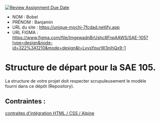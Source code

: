 [![Review Assignment Due Date](https://classroom.github.com/assets/deadline-readme-button-24ddc0f5d75046c5622901739e7c5dd533143b0c8e959d652212380cedb1ea36.svg)](https://classroom.github.com/a/kGMeGFDJ)
- NOM : Bobel
- PRÉNOM : Banjamin
- URL du site : https://unique-mochi-7fcdad.netlify.app
- URL FIGMA : https://www.figma.com/file/ImgewadnBrUshc8FnpAAWS/SAE-105?type=design&node-id=322%3A1210&mode=design&t=LvysYpurW3nihQx9-1

# Structure de départ pour la SAE 105.

La structure de votre projet doit respecter scrupuleusement le modèle fourni dans ce dépôt (Repository).

## Contraintes :
[contraites d'intégration HTML / CSS / Alpine](https://moodle.univ-fcomte.fr/mod/page/view.php?id=645799)
